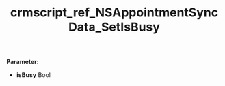 ﻿---
title: crmscript_ref_NSAppointmentSyncData_SetIsBusy
description: NSAppointmentSyncData.SetIsBusy(Bool isBusy)
intellisense: NSAppointmentSyncData.SetIsBusy
keywords: NSAppointmentSyncData, GetIsBusy
so.topic: reference
---



**Parameter:** 
 - **isBusy** Bool


